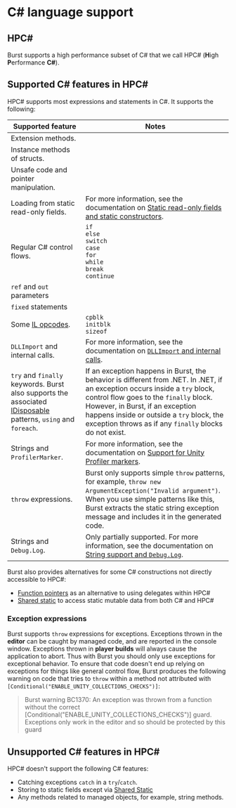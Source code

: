 # C# language support

## HPC#

Burst supports a high performance subset of C# that we call HPC# (**H**igh **P**erformance **C#**).

## Supported C# features in HPC#

HPC# supports most expressions and statements in C#. It supports the following:

|**Supported feature**|**Notes**|
|---|---|
|Extension methods.||
|Instance methods of structs.||
|Unsafe code and pointer manipulation.||
|Loading from static read-only fields.|For more information, see the documentation on [Static read-only fields and static constructors](csharp-static-read-only-support.md).|
|Regular C# control flows.|`if`<br/>`else`<br/>`switch`<br/>`case`<br/>`for`<br/>`while`<br/>`break`<br/>`continue`|
|`ref` and `out` parameters||
|`fixed` statements||
|Some [IL opcodes](https://docs.microsoft.com/en-us/dotnet/api/system.reflection.emit.opcodes?view=net-6.0).|`cpblk`<br/> `initblk`<br/> `sizeof`|
|`DLLImport` and internal calls.|For more information, see the documentation on [`DLLImport` and internal calls](csharp-burst-intrinsics-dllimport.md).|
|`try` and `finally` keywords. Burst also supports the associated [IDisposable](https://docs.microsoft.com/en-us/dotnet/api/system.idisposable?view=net-6.0) patterns, `using` and `foreach`.|If an exception happens in Burst, the behavior is different from .NET. In .NET, if an exception occurs inside a `try` block, control flow goes to the `finally` block. However, in Burst, if an exception happens inside or outside a `try` block, the exception throws as if any `finally` blocks do not exist.|
|Strings and `ProfilerMarker`.|For more information, see the documentation on [Support for Unity Profiler markers](debugging-profiling-tools.md#profiler-markers).|
|`throw` expressions.| Burst only supports simple `throw` patterns, for example, `throw new ArgumentException("Invalid argument")`. When you use simple patterns like this, Burst extracts the static string exception message and includes it in the generated code.|
|Strings and `Debug.Log`.|Only partially supported. For more information, see the documentation on [String support and `Debug.Log`](csharp-string-support.md). |

Burst also provides alternatives for some C# constructions not directly accessible to HPC#:

* [Function pointers](csharp-function-pointers.md) as an alternative to using delegates within HPC#
* [Shared static](csharp-shared-static.md) to access static mutable data from both C# and HPC#

### Exception expressions

Burst supports `throw` expressions for exceptions. Exceptions thrown in the **editor** can be caught by managed code, and are reported in the console window. Exceptions thrown in **player builds** will always cause the application to abort. Thus with Burst you should only use exceptions for exceptional behavior. To ensure that code doesn't end up relying on exceptions for things like general control flow, Burst produces the following warning on code that tries to `throw` within a method not attributed with `[Conditional("ENABLE_UNITY_COLLECTIONS_CHECKS")]`:

> Burst warning BC1370: An exception was thrown from a function without the correct [Conditional("ENABLE_UNITY_COLLECTIONS_CHECKS")] guard. Exceptions only work in the editor and so should be protected by this guard

## Unsupported C# features in HPC#

HPC# doesn't support the following C# features:

* Catching exceptions `catch` in a `try`/`catch`.
* Storing to static fields except via [Shared Static](csharp-shared-static.md)
* Any methods related to managed objects, for example, string methods.
